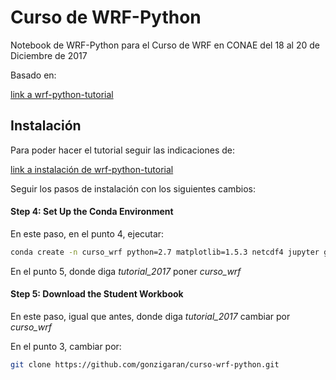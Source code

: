 # Curso de WRF-Python

Notebook de WRF-Python para el Curso de WRF en CONAE del 18 al 20 de Diciembre de 2017

Basado en:

[link a wrf-python-tutorial](https://github.com/NCAR/wrf_python_tutorial)

## Instalación

Para poder hacer el tutorial seguir las indicaciones de:

[link a instalación de wrf-python-tutorial](https://wrf-python.readthedocs.io/en/latest/tutorials/wrf_workshop_2017.html)

Seguir los pasos de instalación con los siguientes cambios:

#### Step 4: Set Up the Conda Environment

En este paso, en el punto 4, ejecutar:

```bash
conda create -n curso_wrf python=2.7 matplotlib=1.5.3 netcdf4 jupyter git wrf-python basemap numpy pandas xarray
```

En el punto 5, donde diga *tutorial_2017* poner *curso_wrf*

#### Step 5: Download the Student Workbook

En este paso, igual que antes, donde diga *tutorial_2017* cambiar por *curso_wrf*

En el punto 3, cambiar por:

```bash
git clone https://github.com/gonzigaran/curso-wrf-python.git
```


